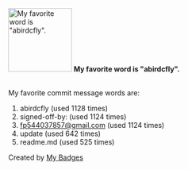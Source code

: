 <img src="https://github.com/my-badges/my-badges/blob/master/src/all-badges/favorite-word/favorite-word.png?raw=true" alt="My favorite word is &quot;abirdcfly&quot;." title="My favorite word is &quot;abirdcfly&quot;." width="128">
<strong>My favorite word is &quot;abirdcfly&quot;.</strong>
<br><br>

My favorite commit message words are:

1. abirdcfly (used 1128 times)
2. signed-off-by: (used 1124 times)
3. <fp544037857@gmail.com> (used 1124 times)
4. update (used 642 times)
5. readme.md (used 525 times)


Created by <a href="https://github.com/my-badges/my-badges">My Badges</a>